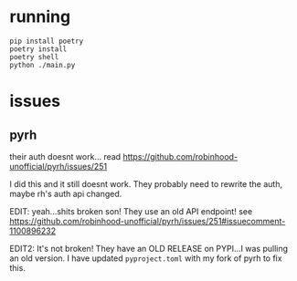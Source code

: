 # running

    pip install poetry
    poetry install
    poetry shell
    python ./main.py

# issues

## pyrh

their auth doesnt work... read https://github.com/robinhood-unofficial/pyrh/issues/251

I did this and it still doesnt work. They probably need to rewrite the auth, maybe rh's auth api changed.

EDIT: yeah...shits broken son! They use an old API endpoint! see https://github.com/robinhood-unofficial/pyrh/issues/251#issuecomment-1100896232

EDIT2: It's not broken! They have an OLD RELEASE on PYPI...I was pulling an old version. I have updated `pyproject.toml` with my fork of pyrh to fix this.
